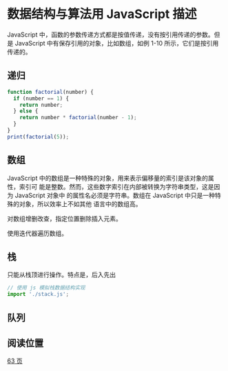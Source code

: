 # 数据结构与算法用 JavaScript 描述

JavaScript 中，函数的参数传递方式都是按值传递，没有按引用传递的参数。但是 JavaScript
中有保存引用的对象，比如数组，如例 1-10 所示，它们是按引用传递的。

## 递归

```js
function factorial(number) {
  if (number == 1) {
    return number;
  } else {
    return number * factorial(number - 1);
  }
}
print(factorial(5));
```

## 数组

JavaScript 中的数组是一种特殊的对象，用来表示偏移量的索引是该对象的属性，索引可
能是整数。然而，这些数字索引在内部被转换为字符串类型，这是因为 JavaScript 对象中
的属性名必须是字符串。数组在 JavaScript 中只是一种特殊的对象，所以效率上不如其他
语言中的数组高。

对数组增删改查，指定位置删除插入元素。

使用迭代器遍历数组。

## 栈

只能从栈顶进行操作。特点是，后入先出

```js
// 使用 js 模拟栈数据结构实现
import './stack.js';
```

## 队列

## 阅读位置

[63 页](https://clearlywind.com/pdf/数据结构与算法JavaScript描述.pdf)
